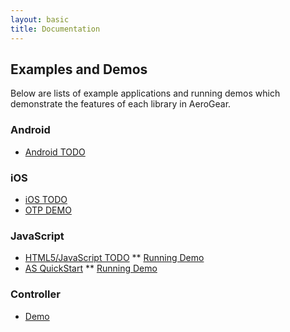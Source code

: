 ```yaml
---
layout: basic
title: Documentation
---
```


## Examples and Demos

Below are lists of example applications and running demos which demonstrate the features of each library in AeroGear.

### Android

* [Android TODO](https://github.com/aerogear/aerogear-android-todo)


### iOS

* [iOS TODO](https://github.com/aerogear/aerogear-todo-ios)
* [OTP DEMO](https://github.com/aerogear/aerogear-otp-ios-demo)


### JavaScript

* [HTML5/JavaScript TODO](https://github.com/aerogear/TODO)
** [Running Demo](http://todo-aerogear.rhcloud.com/)
* [AS QuickStart](https://github.com/aerogear/as-quickstarts/tree/master/kitchensink-aerogear-js)
** [Running Demo](http://js-aerogear.rhcloud.com/)


### Controller

* [Demo](https://github.com/aerogear/aerogear-controller-demo)
